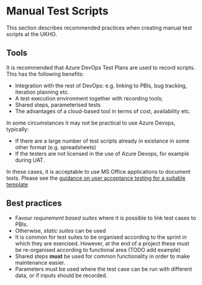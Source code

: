 # Manual Test Scripts

This section describes recommended practices when creating manual test scripts at the UKHO.

## Tools

It is recommended that Azure DevOps Test Plans are used to record scripts.  This has the following benefits:

- Integration with the rest of DevOps: e.g. linking to PBIs, bug tracking, iteration planning etc.
- A test execution environment together with recording tools;
- Shared steps, parameterised tests
- The advantages of a cloud-based tool in terms of cost, availability etc.

In some circumstances it may not be practical to use Azure Devops, typically:

- If there are a large number of test scripts already in existance in some other format (e.g. spreadsheets)
- If the testers are not licensed in the use of Azure Devops, for example during UAT.

In these cases, it is acceptable to use MS Office applications to document tests.  Please see the [guidance on user acceptance testing for a suitable template](./user-acceptance-testing.md)

## Best practices

- Favour _requirement based suites_ where it is possible to link test cases to PBIs.
- Otherwise, _static suites_ can be used
- It is common for test suites to be organised according to the sprint in which they are exercised.  However, at the end of a project these must be re-organised according to functional area (TODO add example)
- Shared steps **must** be used for common functionality in order to make maintenance easier.
- Parameters must be used where the test case can be run with different data, or if inputs should be recorded.
